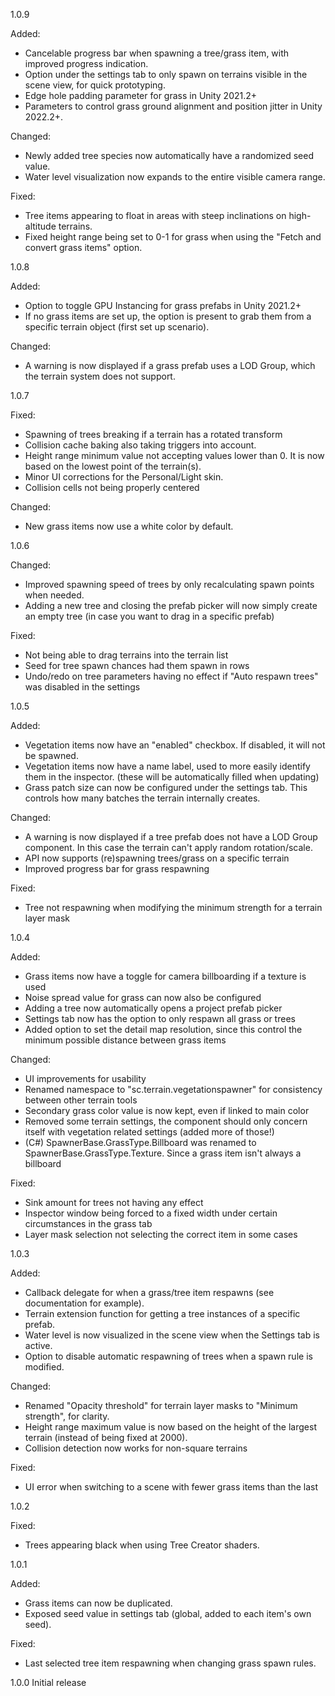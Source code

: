 1.0.9

Added:
- Cancelable progress bar when spawning a tree/grass item, with improved progress indication.
- Option under the settings tab to only spawn on terrains visible in the scene view, for quick prototyping.
- Edge hole padding parameter for grass in Unity 2021.2+
- Parameters to control grass ground alignment and position jitter in Unity 2022.2+.

Changed:
- Newly added tree species now automatically have a randomized seed value.
- Water level visualization now expands to the entire visible camera range.

Fixed:
- Tree items appearing to float in areas with steep inclinations on high-altitude terrains.
- Fixed height range being set to 0-1 for grass when using the "Fetch and convert grass items" option.

1.0.8

Added:
- Option to toggle GPU Instancing for grass prefabs in Unity 2021.2+
- If no grass items are set up, the option is present to grab them from a specific terrain object (first set up scenario).

Changed:
- A warning is now displayed if a grass prefab uses a LOD Group, which the terrain system does not support.

1.0.7

Fixed:
- Spawning of trees breaking if a terrain has a rotated transform
- Collision cache baking also taking triggers into account.
- Height range minimum value not accepting values lower than 0. It is now based on the lowest point of the terrain(s).
- Minor UI corrections for the Personal/Light skin.
- Collision cells not being properly centered

Changed:
- New grass items now use a white color by default.

1.0.6

Changed:
- Improved spawning speed of trees by only recalculating spawn points when needed.
- Adding a new tree and closing the prefab picker will now simply create an empty tree (in case you want to drag in a specific prefab)

Fixed:
- Not being able to drag terrains into the terrain list
- Seed for tree spawn chances had them spawn in rows
- Undo/redo on tree parameters having no effect if "Auto respawn trees" was disabled in the settings

1.0.5

Added:
- Vegetation items now have an "enabled" checkbox. If disabled, it will not be spawned.
- Vegetation items now have a name label, used to more easily identify them in the inspector. (these will be automatically filled when updating)
- Grass patch size can now be configured under the settings tab. This controls how many batches the terrain internally creates.

Changed:
- A warning is now displayed if a tree prefab does not have a LOD Group component. In this case the terrain can't apply random rotation/scale.
- API now supports (re)spawning trees/grass on a specific terrain
- Improved progress bar for grass respawning

Fixed:
- Tree not respawning when modifying the minimum strength for a terrain layer mask

1.0.4

Added:
- Grass items now have a toggle for camera billboarding if a texture is used
- Noise spread value for grass can now also be configured
- Adding a tree now automatically opens a project prefab picker
- Settings tab now has the option to only respawn all grass or trees
- Added option to set the detail map resolution, since this control the minimum possible distance between grass items

Changed:
- UI improvements for usability
- Renamed namespace to "sc.terrain.vegetationspawner" for consistency between other terrain tools
- Secondary grass color value is now kept, even if linked to main color
- Removed some terrain settings, the component should only concern itself with vegetation related settings (added more of those!)
- (C#) SpawnerBase.GrassType.Billboard was renamed to SpawnerBase.GrassType.Texture. Since a grass item isn't always a billboard

Fixed:
- Sink amount for trees not having any effect
- Inspector window being forced to a fixed width under certain circumstances in the grass tab
- Layer mask selection not selecting the correct item in some cases

1.0.3

Added:
- Callback delegate for when a grass/tree item respawns (see documentation for example).
- Terrain extension function for getting a tree instances of a specific prefab.
- Water level is now visualized in the scene view when the Settings tab is active.
- Option to disable automatic respawning of trees when a spawn rule is modified.

Changed:
- Renamed "Opacity threshold" for terrain layer masks to "Minimum strength", for clarity.
- Height range maximum value is now based on the height of the largest terrain (instead of being fixed at 2000).
- Collision detection now works for non-square terrains

Fixed:
- UI error when switching to a scene with fewer grass items than the last

1.0.2

Fixed:
- Trees appearing black when using Tree Creator shaders.

1.0.1

Added:
- Grass items can now be duplicated.
- Exposed seed value in settings tab (global, added to each item's own seed).

Fixed:
- Last selected tree item respawning when changing grass spawn rules.

1.0.0
Initial release